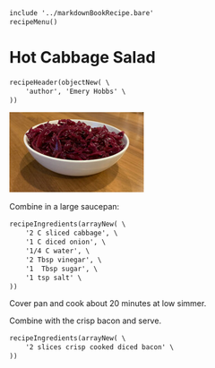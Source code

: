 ~~~ markdown-script
include '../markdownBookRecipe.bare'
recipeMenu()
~~~

# Hot Cabbage Salad

~~~ markdown-script
recipeHeader(objectNew( \
    'author', 'Emery Hobbs' \
))
~~~

![Hot Cabbage Salad](../images/HotCabbageSalad.jpg "Hot Cabbage Salad")

Combine in a large saucepan:

~~~ markdown-script
recipeIngredients(arrayNew( \
    '2 C sliced cabbage', \
    '1 C diced onion', \
    '1/4 C water', \
    '2 Tbsp vinegar', \
    '1  Tbsp sugar', \
    '1 tsp salt' \
))
~~~

Cover pan and cook about 20 minutes at low simmer.

Combine with the crisp bacon and serve.

~~~ markdown-script
recipeIngredients(arrayNew( \
    '2 slices crisp cooked diced bacon' \
))
~~~
